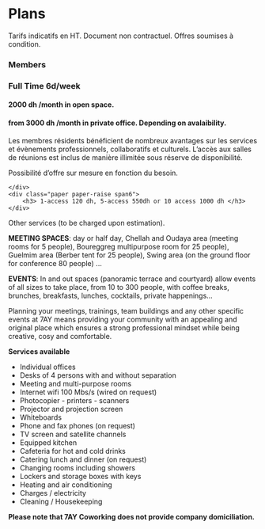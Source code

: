 # Plans

Tarifs indicatifs en HT. Document non contractuel. Offres soumises à condition.

<div class="offers row-fluid">
    <div class="paper paper-raise span6">
        <h3 class="offer-name">Members </h3>
        <h3> Full Time 6d/week </h3>
        <h4>2000 dh /month in open space.</h4>
        <h4> from 3000 dh /month in private office. Depending on avalaibility.</h4>

Les membres résidents bénéficient de nombreux avantages sur les services et évènements professionnels, collaboratifs et culturels. L’accès aux salles de réunions est inclus de manière illimitée sous réserve de disponibilité.

Possibilité d’offre sur mesure en fonction du besoin.

    </div>
    <div class="paper paper-raise span6">
        <h3> 1-access 120 dh, 5-access 550dh or 10 access 1000 dh </h3>
    </div>
</div>

Other services (to be charged upon estimation).

__MEETING SPACES__: day or half day, Chellah and Oudaya area (meeting rooms for 5 people), Boureggreg multipurpose room for 25 people), Guelmim area (Berber tent for 25 people), Swing area (on the ground floor for conference 80 people) ...

__EVENTS__: In and out spaces (panoramic terrace and courtyard) allow  events of all sizes to take place, from 10 to 300 people, with coffee breaks, brunches, breakfasts, lunches, cocktails, private happenings...

Planning your meetings, trainings, team buildings and any other specific events at 7AY means providing your community with an appealing and original place which ensures a strong professional mindset while being creative, cosy and comfortable.


__Services available__

* Individual offices
* Desks of 4 persons with and without separation
* Meeting and multi-purpose rooms
* Internet wifi 100 Mbs/s (wired on request)
* Photocopier - printers - scanners
* Projector and projection screen
* Whiteboards
* Phone and fax phones (on request)
* TV screen and satellite channels
* Equipped kitchen
* Cafeteria for hot and cold drinks
* Catering lunch and dinner (on request)
* Changing rooms including showers
* Lockers and storage boxes with keys
* Heating and air conditioning
* Charges / electricity
* Cleaning / Housekeeping

__Please note that 7AY Coworking does not provide company domiciliation.__
